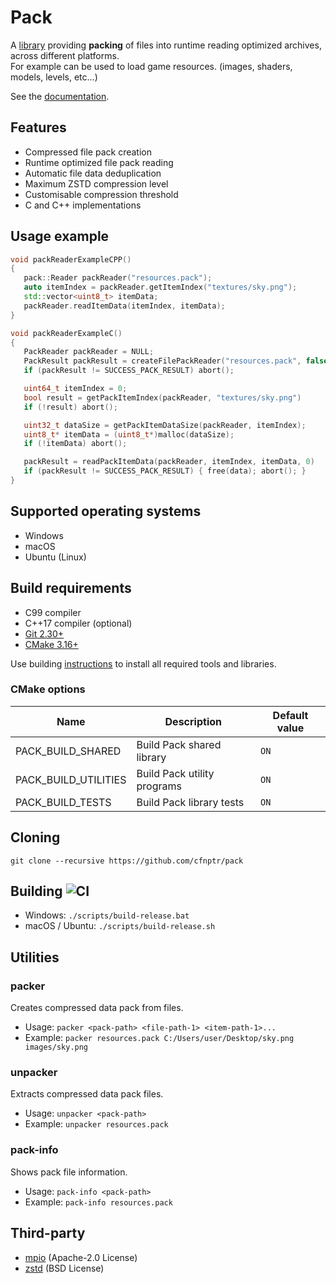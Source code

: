 # Pack

A [library](https://github.com/cfnptr/pack) providing **packing** of files into runtime reading optimized archives, across different platforms.<br/>
For example can be used to load game resources. (images, shaders, models, levels, etc...)

See the [documentation](https://cfnptr.github.io/pack).

## Features

* Compressed file pack creation
* Runtime optimized file pack reading
* Automatic file data deduplication
* Maximum ZSTD compression level
* Customisable compression threshold
* C and C++ implementations

## Usage example

```cpp
void packReaderExampleCPP()
{
   pack::Reader packReader("resources.pack");
   auto itemIndex = packReader.getItemIndex("textures/sky.png");
   std::vector<uint8_t> itemData;
   packReader.readItemData(itemIndex, itemData);
}
```

```c
void packReaderExampleC()
{
   PackReader packReader = NULL;
   PackResult packResult = createFilePackReader("resources.pack", false, 1, &packReader);
   if (packResult != SUCCESS_PACK_RESULT) abort();

   uint64_t itemIndex = 0;
   bool result = getPackItemIndex(packReader, "textures/sky.png")
   if (!result) abort();

   uint32_t dataSize = getPackItemDataSize(packReader, itemIndex);
   uint8_t* itemData = (uint8_t*)malloc(dataSize);
   if (!itemData) abort();

   packResult = readPackItemData(packReader, itemIndex, itemData, 0)
   if (packResult != SUCCESS_PACK_RESULT) { free(data); abort(); }
}
```

## Supported operating systems

* Windows
* macOS
* Ubuntu (Linux)

## Build requirements

* C99 compiler
* C++17 compiler (optional)
* [Git 2.30+](https://git-scm.com/)
* [CMake 3.16+](https://cmake.org/)

Use building [instructions](BUILDING.md) to install all required tools and libraries.

### CMake options

| Name                 | Description                 | Default value |
|----------------------|-----------------------------|---------------|
| PACK_BUILD_SHARED    | Build Pack shared library   | `ON`          |
| PACK_BUILD_UTILITIES | Build Pack utility programs | `ON`          |
| PACK_BUILD_TESTS     | Build Pack library tests    | `ON`          |

## Cloning

```
git clone --recursive https://github.com/cfnptr/pack
```

## Building ![CI](https://github.com/cfnptr/pack/actions/workflows/cmake.yml/badge.svg)

* Windows: ```./scripts/build-release.bat```
* macOS / Ubuntu: ```./scripts/build-release.sh```

## Utilities

### packer

Creates compressed data pack from files.

* Usage: ```packer <pack-path> <file-path-1> <item-path-1>...```
* Example: ```packer resources.pack C:/Users/user/Desktop/sky.png images/sky.png```

### unpacker

Extracts compressed data pack files.

* Usage: ```unpacker <pack-path>```
* Example: ```unpacker resources.pack```

### pack-info

Shows pack file information.

* Usage: ```pack-info <pack-path>```
* Example: ```pack-info resources.pack```

## Third-party

* [mpio](https://github.com/cfnptr/mpio/) (Apache-2.0 License)
* [zstd](https://github.com/facebook/zstd/) (BSD License)
